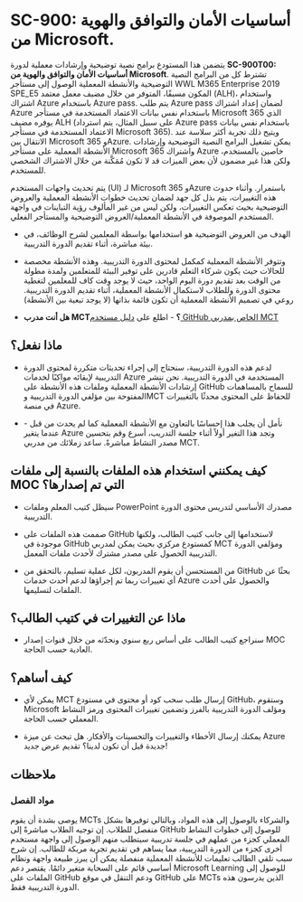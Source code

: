 ﻿# SC-900: أساسيات الأمان والتوافق والهوية من Microsoft.

يتضمن هذا المستودع برامج نصية توضيحية وإرشادات معملية لدورة **SC-900T00: أساسيات الأمان والتوافق والهوية من Microsoft**.  تشترط كل من البرامج النصية التوضيحية والأنشطة المعملية الوصول إلى مستأجر WWL M365 Enterprise 2019 SPE_E5 المكون مسبقًا، المتوفر من خلال مضيف معمل معتمد (ALH)، واستخدام اشتراك Azure باستخدام Azure pass.  يتم طلب Azure pass لضمان إعداد اشتراك Azure باستخدام نفس بيانات الاعتماد المستخدمة في مستأجر Microsoft 365 الذي يوفره مضيف ALH (على سبيل المثال، يتم استرداد Azure pass باستخدام نفس بيانات الاعتماد المستخدمة في مستأجر Microsoft 365).  ويتيح ذلك تجربة أكثر سلاسة عند الانتقال بين Microsoft 365 وAzure.  يمكن تشغيل البرامج النصية التوضيحية وإرشادات الأنشطة المعملية على مستأجر Microsoft 365 واشتراك Azure خاصين بالمستخدم، ولكن هذا غير مضمون لأن بعض الميزات قد لا تكون مُمَكَّنة من خلال الاشتراك الشخصي للمستخدم.

يتم تحديث واجهات المستخدم (UI) لـ Microsoft 365 وAzure باستمرار.  وأثناء حدوث هذه التغييرات، يتم بذل كل جهد لضمان تحديث خطوات الأنشطة المعملية والعروض التوضيحية بحيث تعكس التغييرات، ولكن ليس من غير المألوف رؤية التباينات في واجهة المستخدم الموصوفة في الأنشطة المعملية/العروض التوضيحية والمستأجر الفعلي. 

- الهدف من العروض التوضيحية هو استخدامها بواسطة المعلمين لشرح الوظائف، في بيئة مباشرة، أثناء تقديم الدورة التدريبية.  

- وتتوفر الأنشطة المعملية كمكمل لمحتوى الدورة التدريبية. وهذه الأنشطة مخصصة للحالات حيث يكون شركاء التعلم قادرين على توفير البيئة للمتعلمين ولمدة مطولة من الوقت بعد تقديم دورة اليوم الواحد، حيث لا يوجد وقت كاف للمعلمين لتغطية محتوى الدورة وللطلاب لاستكمال الأنشطة المعملية، أثناء تقديم الدورة التدريبية. روعي في تصميم الأنشطة المعملية أن تكون قائمة بذاتها (لا يوجد تبعية بين الأنشطة)

- **هل أنت مدرب MCT؟** - اطلع على [دليل مستخدم GitHub الخاص بمدربي MCT](https://microsoftlearning.github.io/MCT-User-Guide/)


## ماذا نفعل؟

- لدعم هذه الدورة التدريبية، سنحتاج إلى إجراء تحديثات متكررة لمحتوى الدورة التدريبية لإبقائه مواكبًا لخدمات Azure المستخدمة في الدورة التدريبية.  نحن ننشر إرشادات الأنشطة المعملية وملفات هذه الأنشطة على GitHub للسماح بالمساهمات المفتوحة بين مؤلفي الدورة التدريبية وMCT للحفاظ على المحتوى محدثًا بالتغييرات في منصة Azure.

- نأمل أن يجلب هذا إحساسًا بالتعاون مع الأنشطة المعملية كما لم يحدث من قبل - عندما يتغير Azure وتجد هذا التغير أولاً أثناء جلسة التدريب، أسرع وقم بتحسين مصدر النشاط مباشرةً.  ساعد زملائك من مدربي MCT.

## كيف يمكنني استخدام هذه الملفات بالنسبة إلى ملفات MOC التي تم إصدارها؟

- سيظل كتيب المعلم وملفات PowerPoint مصدرك الأساسي لتدريس محتوى الدورة التدريبية.

- صممت هذه الملفات على GitHub لاستخدامها إلى جانب كتيب الطالب، ولكنها موجودة في GitHub كمستودع مركزي بحيث يمكن لمدربي MCT ومؤلفي الدورة التدريبية الحصول على مصدر مشترك لأحدث ملفات المعمل.

- من المستحسن أن يقوم المدربون، لكل عملية تسليم، بالتحقق من GitHub بحثًا عن أي تغييرات ربما تم إجراؤها لدعم أحدث خدمات Azure والحصول على أحدث الملفات لتسليمها.

## ماذا عن التغييرات في كتيب الطالب؟

- سنراجع كتيب الطالب على أساس ربع سنوي ونحدّثه من خلال قنوات إصدار MOC العادية حسب الحاجة.

## كيف أساهم؟

- يمكن لأي MCT إرسال طلب سحب كود أو محتوى في مستودع GitHub، وستقوم Microsoft ومؤلف الدورة التدريبية بالفرز وتضمين تغييرات المحتوى ورمز النشاط المعملي حسب الحاجة.

- يمكنك إرسال الأخطاء والتغييرات والتحسينات والأفكار.  هل تبحث عن ميزة Azure جديدة قبل أن تكون لدينا؟  تقديم عرض جديد!

## ملاحظات

### مواد الفصل

يوصى بشدة أن يقوم MCTs والشركاء بالوصول إلى هذه المواد، وبالتالي توفيرها بشكل منفصل للطلاب.  إن توجيه الطلاب مباشرةً إلى GitHub للوصول إلى خطوات النشاط المعملي كجزء من عملهم في جلسة تدريبية سيتطلب منهم الوصول إلى واجهة مستخدم أخرى كجزء من الدورة التدريبية، مما يساهم في تقديم تجربة مربكة للطالب. إن شرح سبب تلقي الطالب تعليمات للأنشطة المعملية منفصلة يمكن أن يبرز طبيعة واجهة ونظام أساسي قائم على السحابة متغير دائمًا. يقتصر دعم Microsoft Learning للوصول إلى الملفات على GitHub ودعم التنقل في موقع GitHub على MCTs الذين يدرسون هذه الدورة التدريبية فقط.
